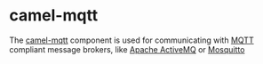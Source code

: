 # camel-mqtt

The [camel-mqtt](http://camel.apache.org/mqtt.html) component is used for communicating with [MQTT](http://mqtt.org/) compliant message brokers, like [Apache ActiveMQ](http://activemq.apache.org/) or [Mosquitto](http://mosquitto.org/)